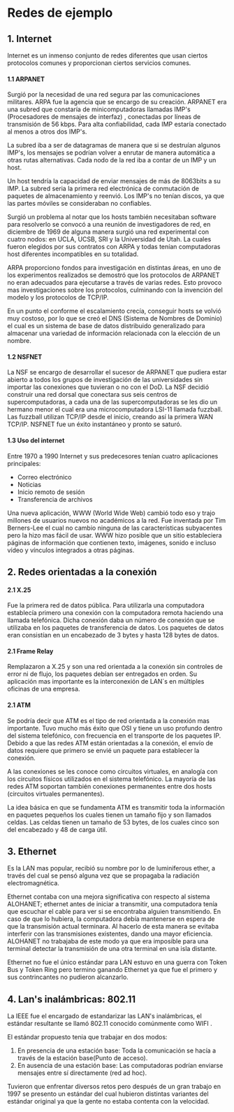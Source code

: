 ﻿# Redes de ejemplo

## 1. Internet
Internet es un inmenso conjunto de redes diferentes que usan ciertos protocolos comunes y proporcionan ciertos servicios comunes.


#### 1.1 ARPANET

Surgió por la necesidad de una red segura par las comunicaciones militares. ARPA fue la agencia que se encargo de su creación. ARPANET era una subred que constaría de minicomputadoras llamadas IMP's (Procesadores de mensajes de interfaz) , conectadas por líneas de transmisión de 56 kbps. Para alta confiabilidad, cada IMP estaría conectado al menos a otros dos IMP's.

La subred iba a ser de datagramas de manera que si se destruían algunos IMP's, los mensajes se podrían volver a enrutar de manera automática a otras rutas alternativas. Cada nodo de la red iba a contar de un IMP y un host. 

Un host tendría la capacidad de enviar mensajes de más de 8063bits a su IMP. La subred seria la primera red electrónica de conmutación de paquetes de almacenamiento y reenvió.  Los IMP's no tenían discos, ya que las partes móviles se consideraban no confiables. 

Surgió un problema al notar que los hosts también necesitaban software para resolverlo se convocó a una reunión  de investigadores de red, en diciembre de 1969 de alguna manera surgió una red experimental con cuatro nodos: en UCLA, UCSB, SRI y la Universidad de Utah. La cuales fueron elegidos por sus contratos con ARPA y todas tenían computadoras host diferentes incompatibles en su totalidad.

ARPA proporciono fondos para investigación en distintas áreas, en uno de los experimentos realizados se demostró que los protocolos de ARPANET no eran adecuados para ejecutarse a través de varias redes. Esto provoco mas investigaciones sobre los protocolos, culminando con la invención del modelo y los protocolos de TCP/IP.

En un punto el conforme el escalamiento crecía, conseguir hosts se volvió muy costoso, por lo que se creó el DNS (Sistema de Nombres de Dominio) el cual es un sistema de base de datos distribuido generalizado para almacenar una variedad de información relacionada con la elección de un nombre.

#### 1.2 NSFNET
La NSF se encargo de desarrollar el sucesor de ARPANET que pudiera estar abierto a todos los grupos de investigación de las universidades sin importar las conexiones que tuvieran o no con el DoD. La NSF decidió construir una red dorsal que conectara sus seis centros de supercomputadoras, a cada una de las supercomputadoras se les dio un hermano menor el cual era una microcomputadora LSI-11 llamada fuzzball. Las fuzzball utilizan TCP/IP desde
el inicio, creando así la primera WAN TCP/IP. NSFNET fue un éxito instantáneo y pronto se saturó.

#### 1.3 Uso del internet
Entre 1970 a 1990 Internet y sus predecesores tenían cuatro aplicaciones principales:

 - Correo electrónico
 - Noticias
 - Inicio remoto de sesión
 -  Transferencia de archivos

Una nueva aplicación, WWW (World Wide Web) cambió todo eso y trajo millones de usuarios nuevos no académicos a la red. Fue inventada por Tim Berners-Lee el cual no cambio ninguna de las características subyacentes pero la hizo mas fácil de usar. WWW hizo posible que un sitio estableciera páginas de información que contienen texto, imágenes, sonido e incluso vídeo  y vínculos integrados a otras páginas.

## 2. Redes orientadas a la conexión

#### 2.1 X.25
Fue la primera red de datos pública. Para utilizarla una computadora establecía primero una conexión con la computadora remota haciendo una llamada telefónica. Dicha conexión daba un número de conexión que se utilizaba en los paquetes de transferencia de datos.  Los paquetes de datos eran consistían en un encabezado de 3 bytes y hasta 128 bytes de datos.

#### 2.1 Frame Relay
Remplazaron a X.25 y son una red orientada a la conexión sin controles de error ni de flujo, los paquetes debían ser entregados en orden. Su aplicación mas importante es la interconexión de LAN´s en múltiples oficinas de una empresa. 
#### 2.1 ATM
Se podría decir que ATM es el tipo de red orientada a la conexión mas importante. Tuvo mucho más éxito que OSI y tiene un uso profundo dentro del sistema telefónico, con frecuencia en el transporte de los paquetes IP.  Debido a que las redes ATM están orientadas a la conexión, el envío de datos requiere que primero se envié un paquete para establecer la conexión. 

A las conexiones se les conoce como circuitos virtuales, en analogía con los circuitos físicos utilizados en el sistema telefónico. La mayoría de las redes ATM soportan también conexiones permanentes entre dos hosts (circuitos virtuales permanentes).

La idea básica en que se fundamenta ATM es transmitir toda la información en paquetes pequeños los cuales tienen un tamaño fijo y son llamados celdas. Las celdas tienen un tamaño de 53 bytes, de los cuales cinco son del encabezado y 48 de carga útil.
## 3. Ethernet 
Es la LAN mas popular, recibió su nombre por lo de luminiferous ether, a través del cual se pensó alguna vez que se propagaba la radiación electromagnética.

Ethernet contaba con una mejora significativa con respecto al sistema ALOHANET; ethernet antes de iniciar a transmitir, una computadora tenía que escuchar el cable para ver si se encontraba alguien transmitiendo. En caso de que lo hubiera, la computadora debía mantenerse en espera de que la transmisión actual terminara. Al hacerlo de esta manera se evitaba interferir con las transmisiones existentes, dando una mayor eficiencia. ALOHANET no trabajaba de este modo ya que era imposible para una terminal detectar la transmisión de una otra terminal en una isla distante. 

Ethernet no fue el único estándar para LAN estuvo en una guerra con Token Bus y Token Ring pero termino ganando Ethernet ya que fue el primero y sus contrincantes no pudieron alcanzarlo.

## 4. Lan's inalámbricas: 802.11 
La IEEE fue el encargado de estandarizar las LAN's inalámbricas, el estándar resultante se llamó 802.11 conocido comúnmente como WIFI .

El estándar propuesto tenia que trabajar en dos modos:

 1. En presencia de una estación base: Toda la comunicación se hacía a través de la estación base(Punto de acceso).
 2. En ausencia de una estación base: Las computadoras podrían enviarse mensajes entre sí directamente (red ad hoc).

Tuvieron que enfrentar diversos retos pero después de un gran trabajo en 1997 se presento un estándar del cual hubieron distintas variantes del estándar original ya que la gente no estaba contenta con la velocidad.


